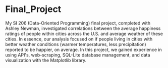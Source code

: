 # Final_Project

My SI 206 (Data-Oriented Programming) final project, completed with Ashley Newman, investigated correlations between the average happiness ratings of people within cities across the U.S. and average weather of these cities. In essence, our analysis focused on if people living in cities with better weather conditions (warmer temperatures, less precipitation) reported to be happier, on average. In this project, we gained experience in using API's, web-scraping, SQL-Lite database management, and data visualization with the Matplotlib library.
